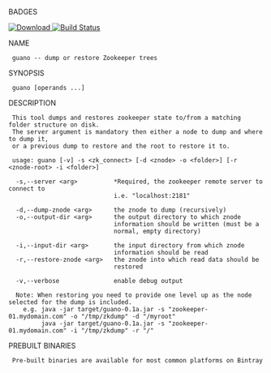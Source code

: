 BADGES
 
[ ![Download](https://api.bintray.com/packages/feldoh/Guano/guano/images/download.svg) ](https://bintray.com/feldoh/Guano/guano/_latestVersion) [![Build Status](https://travis-ci.org/feldoh/guano.svg?branch=master)](https://travis-ci.org/feldoh/guano)

NAME

     guano -- dump or restore Zookeeper trees

SYNOPSIS

     guano [operands ...]

DESCRIPTION

     This tool dumps and restores zookeeper state to/from a matching folder structure on disk.
     The server argument is mandatory then either a node to dump and where to dump it,
     or a previous dump to restore and the root to restore it to.

     usage: guano [-v] -s <zk_connect> [-d <znode> -o <folder>] [-r <znode-root> -i <folder>]

      -s,--server <arg>          *Required, the zookeeper remote server to connect to
                                 i.e. "localhost:2181"
                                 
      -d,--dump-znode <arg>      the znode to dump (recursively)
      -o,--output-dir <arg>      the output directory to which znode
                                 information should be written (must be a
                                 normal, empty directory)
                                 
      -i,--input-dir <arg>       the input directory from which znode
                                 information should be read
      -r,--restore-znode <arg>   the znode into which read data should be
                                 restored

      -v,--verbose               enable debug output

      Note: When restoring you need to provide one level up as the node selected for the dump is included.
        e.g. java -jar target/guano-0.1a.jar -s "zookeeper-01.mydomain.com" -o "/tmp/zkdump" -d "/myroot"
             java -jar target/guano-0.1a.jar -s "zookeeper-01.mydomain.com" -i "/tmp/zkdump" -r "/"
             
PREBUILT BINARIES

     Pre-built binaries are available for most common platforms on Bintray
